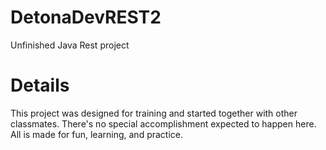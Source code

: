 # DetonaDevREST2
Unfinished Java Rest project
# Details
This project was designed for training and started together with other classmates. There's no special accomplishment expected to happen here.
All is made for fun, learning, and practice.

